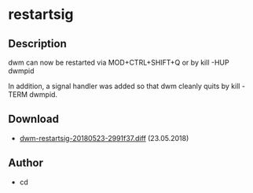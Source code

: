 restartsig
==========

Description
-----------
dwm can now be restarted via MOD+CTRL+SHIFT+Q or by kill -HUP dwmpid

In addition, a signal handler was added so that dwm cleanly quits by kill -TERM
dwmpid.

Download
--------
* [dwm-restartsig-20180523-2991f37.diff](dwm-restartsig-20180523-2991f37.diff) (23.05.2018)

Author
------
* cd
